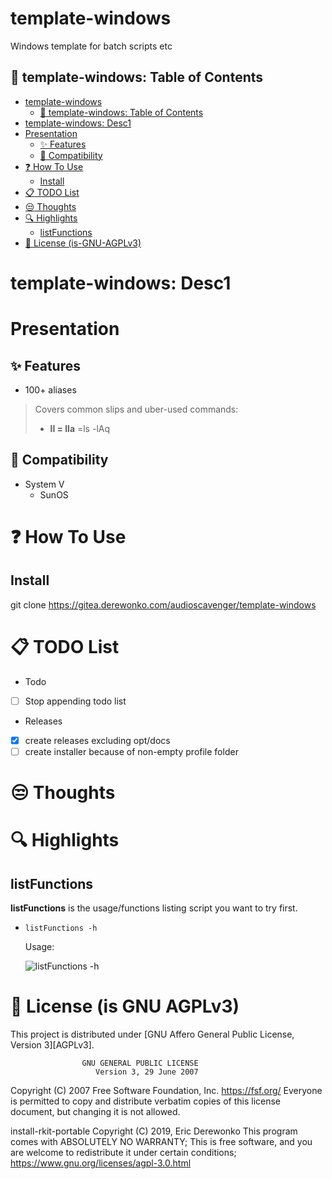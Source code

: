 # template-windows

Windows template for batch scripts etc
## :scroll: template-windows: Table of Contents
- [template-windows](#template-windows)
  - [:scroll: template-windows: Table of Contents](#scroll-template-windows-Table-of-Contents)
- [template-windows: Desc1](#template-windows-Desc1)
- [Presentation](#Presentation)
  - [:sparkles: Features](#sparkles-Features)
  - [:memo: Compatibility](#memo-Compatibility)
- [:question: How To Use](#question-How-To-Use)
  - [Install](#Install)
- [:clipboard: TODO List](#clipboard-TODO-List)
- [:unamused: Thoughts](#unamused-Thoughts)
- [:mag: Highlights](#mag-Highlights)
  - [listFunctions](#listFunctions)
- [:ribbon: License (is-GNU-AGPLv3)](#ribbon-License-is-GNU-AGPLv3)

# template-windows: Desc1

# Presentation

## :sparkles: Features
* 100+ aliases
> Covers common slips and uber-used commands:
> * **ll = lla** =ls -lAq

## :memo: Compatibility
* System V
  * SunOS

# :question: How To Use

## Install
git clone https://gitea.derewonko.com/audioscavenger/template-windows

# :clipboard: TODO List

* Todo
- [ ] Stop appending todo list

* Releases
- [x] create releases excluding opt/docs
- [ ] create installer because of non-empty profile folder

# :unamused: Thoughts

# :mag: Highlights

## listFunctions

**listFunctions** is the usage/functions listing script you want to try first.

* `listFunctions -h`

  Usage: 
  
  ![listFunctions -h](https://www.it-cooking.com/listFunctions-help-oq10/ "listFunctions -h")


# :ribbon: License (is GNU AGPLv3)
This project is distributed under [GNU Affero General Public License, Version 3][AGPLv3].

                    GNU GENERAL PUBLIC LICENSE
                       Version 3, 29 June 2007

 Copyright (C) 2007 Free Software Foundation, Inc. <https://fsf.org/>
 Everyone is permitted to copy and distribute verbatim copies
 of this license document, but changing it is not allowed.

install-rkit-portable  Copyright (C) 2019, Eric Derewonko
This program comes with ABSOLUTELY NO WARRANTY;
This is free software, and you are welcome to redistribute it
under certain conditions; https://www.gnu.org/licenses/agpl-3.0.html

